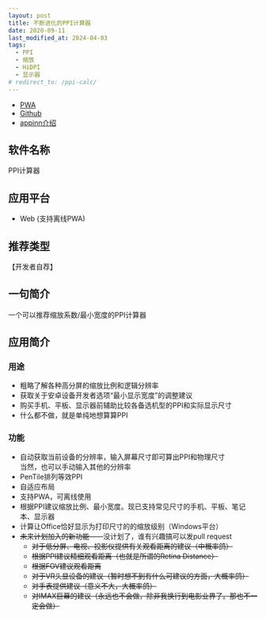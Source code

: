 ```yaml
---
layout: post
title: 不断进化的PPI计算器
date: 2020-09-11
last_modified_at: 2024-04-03
tags: 
  - PPI
  - 缩放
  - HiDPI
  - 显示器
# redirect_to: /ppi-calc/
---
```


- [PWA](https://feeshy.github.io/ppi-calc)
- [Github](https://github.com/feeshy/ppi-calc)
- [appinn介绍](https://meta.appinn.net/t/topic/18994)

## 软件名称

PPI计算器

## 应用平台

* Web (支持离线PWA)

## 推荐类型

【开发者自荐】

## 一句简介

一个可以推荐缩放系数/最小宽度的PPI计算器


## 应用简介

### 用途

- 粗略了解各种高分屏的缩放比例和逻辑分辨率
- 获取关于安卓设备开发者选项“最小显示宽度”的调整建议
- 购买手机、平板、显示器前辅助比较各备选机型的PPI和实际显示尺寸
- 什么都不做，就是单纯地想算算PPI

### 功能

- 自动获取当前设备的分辨率，输入屏幕尺寸即可算出PPI和物理尺寸<br>当然，也可以手动输入其他的分辨率
- PenTile排列等效PPI
- 自适应布局
- 支持PWA，可离线使用
- 根据PPI建议缩放比例、最小宽度。现已支持常见尺寸的手机、平板、笔记本、显示器
- 计算让Office恰好显示为打印尺寸的的缩放级别（Windows平台）
- <s>未来计划加入的新功能</s>——没计划了，谁有兴趣搞可以发pull request
     - <s>对于低分屏、电视、投影仪提供有关观看距离的建议（中概率鸽）
     - 根据PPI建议精细观看距离（也就是所谓的Retina Distance）
     - 根据FOV建议观看距离
   - 对于VR头显设备的建议（暂时想不到有什么可建议的方面，大概率鸽）
   - 对手表提供建议（意义不大，大概率鸽）
   - 对IMAX巨幕的建议（永远也不会做，除非我换行到电影业界了。那也不一定会做）</s>
